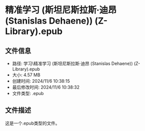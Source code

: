 ﻿# 精准学习 (斯坦尼斯拉斯·迪昂 (Stanislas Dehaene)) (Z-Library).epub

## 文件信息
- 路径: 学习\精准学习 (斯坦尼斯拉斯·迪昂 (Stanislas Dehaene)) (Z-Library).epub
- 大小: 4.57 MB
- 创建时间: 2024/11/6 10:38:15
- 最后修改时间: 2024/11/6 10:38:32
- 文件类型: .epub

## 文件描述
这是一个.epub类型的文件。

